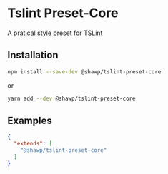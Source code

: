 # Tslint Preset-Core

A pratical style preset for TSLint

## Installation

```bash
npm install --save-dev @shawp/tslint-preset-core
```
or
```bash
yarn add --dev @shawp/tslint-preset-core
```

## Examples

```json
{
  "extends": [
    "@shawp/tslint-preset-core"
  ]
}
```
